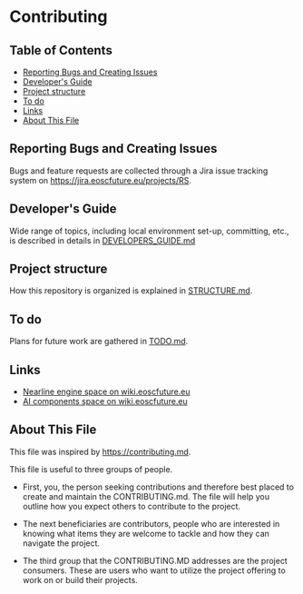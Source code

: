 # Contributing

## Table of Contents

- [Reporting Bugs and Creating Issues](#reporting-bugs)
- [Developer's Guide](#developers-guide)
- [Project structure](#project-structure)
- [To do](#to-do)
- [Links](#links)
- [About This File](#about-this-file)

## Reporting Bugs and Creating Issues

Bugs and feature requests are collected through a Jira issue tracking
system on <https://jira.eoscfuture.eu/projects/RS>.

## Developer's Guide

Wide range of topics, including local environment set-up, committing, etc.,
is described in details in [DEVELOPERS_GUIDE.md](DEVELOPERS_GUIDE.md)

## Project structure

How this repository is organized is explained in [STRUCTURE.md](STRUCTURE.md).

## To do

Plans for future work are gathered in [TODO.md](TODO.md).

## Links

- [Nearline engine space on wiki.eoscfuture.eu](https://wiki.eoscfuture.eu/x/tYM8AQ)
- [AI components space on wiki.eoscfuture.eu](https://wiki.eoscfuture.eu/x/J40b)

## About This File

This file was inspired by <https://contributing.md>.

This file is useful to three groups of people.

- First, you, the person seeking contributions and therefore best placed to
  create and maintain the CONTRIBUTING.md. The file will help you outline how
  you expect others to contribute to the project.

- The next beneficiaries are contributors, people who are interested in knowing
  what items they are welcome to tackle and how they can navigate the project.

- The third group that the CONTRIBUTING.MD addresses are the project consumers.
  These are users who want to utilize the project offering to work on or build
  their projects.
